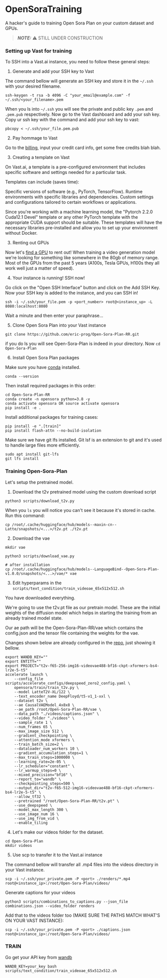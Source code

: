 # OpenSoraTraining
A hacker's guide to training Open Sora Plan on your custom dataset and GPUs.

> **_NOTE:_** ⚠️ STILL UNDER CONSTRUCTION

### Setting up Vast for training

To SSH into a Vast.ai instance, you need to follow these general steps:

1) Generate and add your SSH key to Vast

The command bellow will generate an SSH key and store it in the ```~/.ssh``` with your desired filename.

```
ssh-keygen -t rsa -b 4096 -C "your_email@example.com" -f ~/.ssh/<your_filename>.pem
```

When you ls into ```~/.ssh```  you will see the private and public key ```.pem``` and ```.pem.pub``` respectively.
Now go to the Vast dashboard and add your ssh key. Copy ur ssh key with the command and add your ssh key to vast:

```
pbcopy < ~/.ssh/your_file.pem.pub
```

2) Pay hommage to Vast

Go to the [billing](https://cloud.vast.ai/billing/), input your credit card info, get some free credits blah blah.

3) Creating a template on Vast

On Vast.ai, a template is a pre-configured environment that includes specific software and settings needed for a particular task. 

Templates can include (saves time):

Specific versions of software (e.g., PyTorch, TensorFlow).
Runtime environments with specific libraries and dependencies.
Custom settings and configurations tailored to certain workflows or applications.

Since you're working with a machine learning model, the "Pytorch 2.2.0 Cuda12.1 Devel" template or any other PyTorch template with the appropriate CUDA support should be suitable. These templates will have the necessary libraries pre-installed and allow you to set up your environment without Docker.

3) Renting out GPUs

Now let's [find a GPU](https://cloud.vast.ai/) to rent out! 
When training a video generation model we're looking for something like somewhere in the 80gb of memory range. Most of the GPUs from the past 5 years (A100s, Tesla GPUs, H100s they all work well just a matter of speed).

4) Your instance is running! SSH now!

Go click on the "Open SSH Interface" button and click on the Add SSH Key. Now your SSH key is added to the instance,
and you can SSH in!

```
ssh -i ~/.ssh/your_file.pem -p <port_number> root@<instance_up> -L 8080:localhost:8080
```

Wait a minute and then enter your paraphrase...

5) Clone Open Sora Plan into your Vast instance

```
git clone https://github.com/eric-prog/Open-Sora-Plan-RR.git
```

if you do ls you will see Open-Sora-Plan is indeed in your directory. Now ```cd Open-Sora-Plan```

6) Install Open Sora Plan packages

Make sure you have [conda](https://www.anaconda.com/download) installed.
```
conda --version
```

Then install required packages in this order:
```
cd Open-Sora-Plan-RR
conda create -n opensora python=3.8 -y
conda activate opensora OR source activate opensora
pip install -e .
```

Install additional packages for training cases:
```
pip install -e ".[train]"
pip install flash-attn --no-build-isolation
```

Make sure we have git lfs installed. Git lsf is an extension to git and it's used to handle large files more efficiently.
```
sudo apt install git-lfs
git lfs install
```

### Training Open-Sora-Plan

Let's setup the pretrained model. 

1) Download the t2v pretrained model using the custom download script

```
python3 scripts/download_t2v.py
```

When you ```ls``` you will notice you can't see it because it's stored in cache. Run this command:
```
cp /root/.cache/huggingface/hub/models--maxin-cn--Latte/snapshots/<...>/t2v.pt ./t2v.pt
```

2) Download the vae

```
mkdir vae

python3 scripts/download_vae.py

# after installation
cp /root/.cache/huggingface/hub/models--LanguageBind--Open-Sora-Plan-v1.0.0/snapshots/<...>/vae/* vae
```

3) Edit hyperparams in the ```scripts/text_condition/train_videoae_65x512x512.sh```

You have downloaded everything.

We're going to use the t2v.pt file as our pretrain model. These are the initial weights of the diffusion model which helps in starting the training from an already trained model state.

Our ae path will be the Open-Sora-Plan-RR/vae which contains the config.json and the tensor file containing the weights for the vae.


Changes shown below are already configured in the [repo](https://github.com/eric-prog/Open-Sora-Plan-RR/blob/main/scripts/text_condition/train_videoae_65x512x512.sh), just showing it bellow.
```
export WANDB_KEY=""
export ENTITY=""
export PROJECT="t2v-f65-256-img16-videovae488-bf16-ckpt-xformers-bs4-lr2e-5-t5"
accelerate launch \
    --config_file scripts/accelerate_configs/deepspeed_zero2_config.yaml \
    opensora/train/train_t2v.py \
    --model LatteT2V-XL/122 \
    --text_encoder_name DeepFloyd/t5-v1_1-xxl \
    --dataset t2v \
    --ae CausalVAEModel_4x8x8 \
    --ae_path /root/Open-Sora-Plan-RR/vae \
    --data_path "./videos/captions.json" \
    --video_folder "./videos" \
    --sample_rate 1 \
    --num_frames 65 \
    --max_image_size 512 \
    --gradient_checkpointing \
    --attention_mode xformers \
    --train_batch_size=2 \
    --dataloader_num_workers 10 \
    --gradient_accumulation_steps=1 \
    --max_train_steps=1000000 \
    --learning_rate=2e-05 \
    --lr_scheduler="constant" \
    --lr_warmup_steps=0 \
    --mixed_precision="bf16" \
    --report_to="wandb" \
    --checkpointing_steps=500 \
    --output_dir="t2v-f65-512-img16-videovae488-bf16-ckpt-xformers-bs4-lr2e-5-t5" \
    --allow_tf32 \
    --pretrained "/root/Open-Sora-Plan-RR/t2v.pt" \
    --use_deepspeed \
    --model_max_length 300 \
    --use_image_num 16 \
    --use_img_from_vid \
    --enable_tiling
```

4) Let's make our videos folder for the dataset.

```
cd Open-Sora-Plan
mkdir videos
```

5) Use scp to transfer it to the Vast.ai instance

The command bellow will transfer all .mp4 files into the videos directory in your Vast instance.

```
scp -i ~/.ssh/your_private.pem -P <port> ./renders/*.mp4 root@<instance_ip>:/root/Open-Sora-Plan/videos/
```

Generate captions for your videos
```
python3 scripts/combinations_to_captions.py --json_file combinations.json --video_folder renders
```

Add that to the videos folder too (MAKE SURE THE PATHS MATCH WHAT'S ON YOUR VAST INSTANCE):
```
scp -i ~/.ssh/your_private.pem -P <port> ./captions.json root@<instance_ip>:/root/Open-Sora-Plan/videos/
```

### TRAIN

Go get your API key from [wandb](https://wandb.ai/home)

```
WANDB_KEY=your_key bash scripts/text_condition/train_videoae_65x512x512.sh
```
